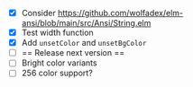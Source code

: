 - [X] Consider https://github.com/wolfadex/elm-ansi/blob/main/src/Ansi/String.elm
- [X] Test width function
- [X] Add `unsetColor` and `unsetBgColor`
- [ ] == Release next version ==
- [ ] Bright color variants
- [ ] 256 color support?
